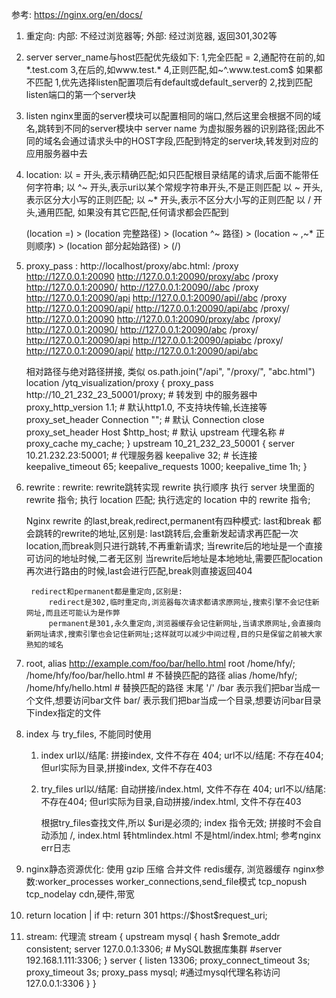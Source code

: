 参考: https://nginx.org/en/docs/

1. 重定向: 
    内部: 不经过浏览器等; 
    外部: 经过浏览器, 返回301,302等


1. server
    server_name与host匹配优先级如下:
    1,完全匹配 =
    2,通配符在前的,如*.test.com
    3,在后的,如www.test.*
    4,正则匹配,如~^\.www\.test\.com$
    如果都不匹配
        1,优先选择listen配置项后有default或default_server的
        2,找到匹配listen端口的第一个server块
2. listen
    nginx里面的server模块可以配置相同的端口,然后这里会根据不同的域名,跳转到不同的server模块中
    server name 为虚拟服务器的识别路径;因此不同的域名会通过请求头中的HOST字段,匹配到特定的server块,转发到对应的应用服务器中去

3. location:
    以 = 开头,表示精确匹配;如只匹配根目录结尾的请求,后面不能带任何字符串;
    以 ^~ 开头,表示uri以某个常规字符串开头,不是正则匹配
    以 ~ 开头,表示区分大小写的正则匹配;
    以 ~* 开头,表示不区分大小写的正则匹配
    以 / 开头,通用匹配, 如果没有其它匹配,任何请求都会匹配到

    (location =) > (location 完整路径) > (location ^~ 路径) > (location ~ ,~* 正则顺序) > (location 部分起始路径) > (/)

4. proxy_pass :
     http://localhost/proxy/abc.html:
        /proxy 	http://127.0.0.1:20090 		http://127.0.0.1:20090/proxy/abc
        /proxy 	http://127.0.0.1:20090/ 	http://127.0.0.1:20090//abc
        /proxy 	http://127.0.0.1:20090/api 	http://127.0.0.1:20090/api//abc
        /proxy 	http://127.0.0.1:20090/api/ http://127.0.0.1:20090/api/abc
        /proxy/ http://127.0.0.1:20090 		http://127.0.0.1:20090/proxy/abc
        /proxy/ http://127.0.0.1:20090/ 	http://127.0.0.1:20090/abc
        /proxy/ http://127.0.0.1:20090/api 	http://127.0.0.1:20090/apiabc
        /proxy/ http://127.0.0.1:20090/api/ http://127.0.0.1:20090/api/abc

     相对路径与绝对路径拼接, 类似 os.path.join("/api", "/proxy/", "abc.html")
     location /ytq_visualization/proxy {
        proxy_pass http://10_21_232_23_50001/proxy;	# 转发到 中的服务器中
        proxy_http_version 1.1;           # 默认http1.0, 不支持块传输,长连接等
        proxy_set_header Connection "";   # 默认 Connection close
        proxy_set_header Host $http_host; # 默认 upstream 代理名称
        # proxy_cache my_cache;
      }
     upstream 10_21_232_23_50001 {
        server  10.21.232.23:50001;     # 代理服务器
        keepalive	32;                   # 长连接
        keepalive_timeout  65;
        keepalive_requests 1000;
        keepalive_time 1h;
      }

5. rewrite :
    rewrite: rewrite跳转实现
    rewrite 执行顺序
    执行 server 块里面的 rewrite 指令;
    执行 location 匹配;
    执行选定的 location 中的 rewrite 指令;

    Nginx rewrite 的last,break,redirect,permanent有四种模式:
        last和break 都会跳转的rewrite的地址,区别是:
        last跳转后,会重新发起请求再匹配一次location,而break则只进行跳转,不再重新请求;
        当rewrite后的地址是一个直接可访问的地址时候,二者无区别
        当rewrite后地址是本地地址,需要匹配location再次进行路由的时候,last会进行匹配,break则直接返回404

        redirect和permanent都是重定向,区别是:
            redirect是302,临时重定向,浏览器每次请求都请求原网址,搜索引擎不会记住新网址,而且还可能认为是作弊
            permanent是301,永久重定向,浏览器缓存会记住新网址,当请求原网址,会直接向新网址请求,搜索引擎也会记住新网址;这样就可以减少中间过程,目的只是保留之前被大家熟知的域名

6. root, alias
    http://example.com/foo/bar/hello.html
        root 	/home/hfy/;		/home/hfy/foo/bar/hello.html # 不替换匹配的路径
        alias	/home/hfy/;		/home/hfy/hello.html # 替换匹配的路径
    末尾 '/'
    /bar 表示我们把bar当成一个文件,想要访问bar文件
    bar/ 表示我们把bar当成一个目录,想要访问bar目录下index指定的文件

7. index 与 try_files, 不能同时使用
   1. index
      url以/结尾: 拼接index, 文件不存在 404;
      url不以/结尾: 不存在404; 但url实际为目录,拼接index, 文件不存在403
   2. try_files
      url以/结尾: 自动拼接/index.html, 文件不存在 404;
      url不以/结尾: 不存在404; 但url实际为目录,自动拼接/index.html, 文件不存在403

      根据try_files查找文件,所以 $uri是必须的; 
      index 指令无效;
      拼接时不会自动添加 /, index.html 转htmlindex.html 不是html/index.html; 参考nginx err日志

8. nginx静态资源优化:
   使用 gzip 压缩
   合并文件
   redis缓存, 浏览器缓存
   nginx参数:worker_processes worker_connections,send_file模式 tcp_nopush tcp_nodelay
   cdn,硬件,带宽
9. return
    location | if 中: return 301 https://$host\$request_uri;
10. stream: 代理流
    stream {
       upstream mysql {
           hash $remote_addr consistent;
           server 127.0.0.1:3306; # MySQL数据库集群 #server 192.168.1.111:3306;
       }
       server {
           listen 13306;
           proxy_connect_timeout 3s;
           proxy_timeout 3s;
           proxy_pass mysql; #通过mysql代理名称访问127.0.0.1:3306
       }
    }
